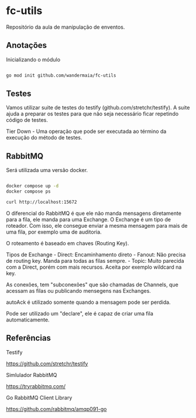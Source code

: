 # fc-utils
Repositório da aula de manipulação de enventos.


## Anotações

Inicializando o módulo

```bash

go mod init github.com/wandermaia/fc-utils


```


## Testes

Vamos utilizar suite de testes do testify (github.com/stretchr/testify). A suite ajuda a preparar os testes para que não seja necessário ficar repetindo código de testes.

Tier Down - Uma operação que pode ser executada ao término da execução do método de testes.


## RabbitMQ

Será utilizada uma versão docker.

```bash

docker compose up -d
docker compose ps

curl http://localhost:15672

```
O diferencial do RabbitMQ é que ele não manda mensagens diretamente para a fila, ele manda para uma Exchange.
O Exchange é um tipo de roteador. Com isso, ele consegue enviar a mesma mensagem para mais de uma fila, por exemplo uma de auditoria.

O roteamento é baseado em chaves (Routing Key). 

Tipos de Exchange
    - Direct: Encaminhamento direto
    - Fanout: Não precisa de routing key. Manda para todas as filas sempre.
    - Topic: Muito parecida com a Direct, porém com mais recursos. Aceita por exemplo wildcard na key.

As conexões, tem "subconexões" que são chamadas de Channels, que acessam as filas ou publicando mensegens nas Exchanges.

autoAck é utilizado somente quando a mensagem pode ser perdida.

Pode ser utilizado um "declare", ele é capaz de criar uma fila automaticamente.

## Referências

Testify

https://github.com/stretchr/testify

Simlulador RabbitMQ

https://tryrabbitmq.com/

Go RabbitMQ Client Library

https://github.com/rabbitmq/amqp091-go
